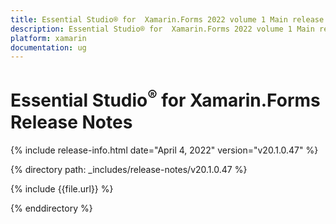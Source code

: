 ```yaml
---
title: Essential Studio® for  Xamarin.Forms 2022 volume 1 Main release Release Notes  
description: Essential Studio® for  Xamarin.Forms 2022 volume 1 Main release Release Notes  
platform: xamarin
documentation: ug
---
```


# Essential Studio<sup>®</sup> for  Xamarin.Forms  Release Notes  

{% include release-info.html date="April 4, 2022" version="v20.1.0.47" %} 

{% directory path: _includes/release-notes/v20.1.0.47 %}

{% include {{file.url}} %}

{% enddirectory %}